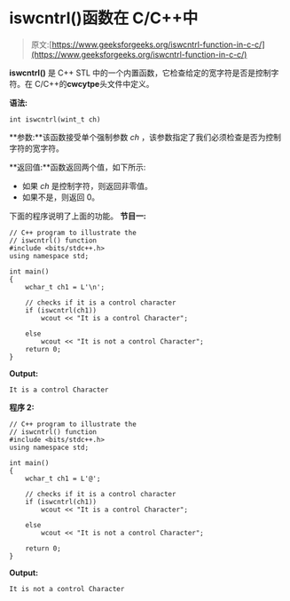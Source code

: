 # iswcntrl()函数在 C/C++中

> 原文:[https://www.geeksforgeeks.org/iswcntrl-function-in-c-c/](https://www.geeksforgeeks.org/iswcntrl-function-in-c-c/)

**iswcntrl()** 是 C++ STL 中的一个内置函数，它检查给定的宽字符是否是控制字符。在 C/C++的**cwcytpe**头文件中定义。

**语法:**

```
int iswcntrl(wint_t ch)
```

**参数:**该函数接受单个强制参数 *ch* ，该参数指定了我们必须检查是否为控制字符的宽字符。

**返回值:**函数返回两个值，如下所示:

*   如果 *ch* 是控制字符，则返回非零值。
*   如果不是，则返回 0。

下面的程序说明了上面的功能。
**节目一:**

```
// C++ program to illustrate the
// iswcntrl() function
#include <bits/stdc++.h>
using namespace std;

int main()
{
    wchar_t ch1 = L'\n';

    // checks if it is a control character
    if (iswcntrl(ch1))
        wcout << "It is a control Character";

    else
        wcout << "It is not a control Character";
    return 0;
}
```

**Output:**

```
It is a control Character

```

**程序 2:**

```
// C++ program to illustrate the
// iswcntrl() function
#include <bits/stdc++.h>
using namespace std;

int main()
{
    wchar_t ch1 = L'@';

    // checks if it is a control character
    if (iswcntrl(ch1))
        wcout << "It is a control Character";

    else
        wcout << "It is not a control Character";

    return 0;
}
```

**Output:**

```
It is not a control Character

```